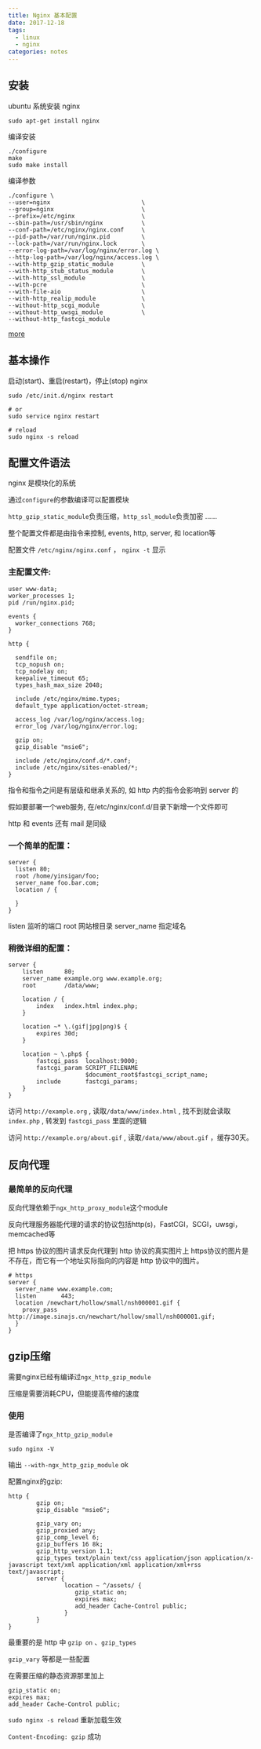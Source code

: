 ```yaml
---
title: Nginx 基本配置
date: 2017-12-18
tags:
  - linux
  - nginx
categories: notes
---
```



## 安装
ubuntu 系统安装 nginx
```shell
sudo apt-get install nginx
```

编译安装
```shell
./configure
make
sudo make install
```

编译参数
```shell
./configure \
--user=nginx                          \
--group=nginx                         \
--prefix=/etc/nginx                   \
--sbin-path=/usr/sbin/nginx           \
--conf-path=/etc/nginx/nginx.conf     \
--pid-path=/var/run/nginx.pid         \
--lock-path=/var/run/nginx.lock       \
--error-log-path=/var/log/nginx/error.log \
--http-log-path=/var/log/nginx/access.log \
--with-http_gzip_static_module        \
--with-http_stub_status_module        \
--with-http_ssl_module                \
--with-pcre                           \
--with-file-aio                       \
--with-http_realip_module             \
--without-http_scgi_module            \
--without-http_uwsgi_module           \
--without-http_fastcgi_module
```
[more](http://nginx.org/en/docs/configure.html)

## 基本操作
启动(start)、重启(restart)，停止(stop) nginx
```shell
sudo /etc/init.d/nginx restart

# or
sudo service nginx restart

# reload
sudo nginx -s reload
```

## 配置文件语法
nginx 是模块化的系统

通过`configure`的参数编译可以配置模块

`http_gzip_static_module`负责压缩，`http_ssl_module`负责加密 ......

整个配置文件都是由指令来控制, events, http, server, 和 location等

配置文件 `/etc/nginx/nginx.conf` ， `nginx -t` 显示

### 主配置文件:
```
user www-data;
worker_processes 1;
pid /run/nginx.pid;

events {
  worker_connections 768;
}

http {

  sendfile on;
  tcp_nopush on;
  tcp_nodelay on;
  keepalive_timeout 65;
  types_hash_max_size 2048;

  include /etc/nginx/mime.types;
  default_type application/octet-stream;

  access_log /var/log/nginx/access.log;
  error_log /var/log/nginx/error.log;

  gzip on;
  gzip_disable "msie6";

  include /etc/nginx/conf.d/*.conf;
  include /etc/nginx/sites-enabled/*;
}
```

指令和指令之间是有层级和继承关系的, 如 http 内的指令会影响到 server 的

假如要部署一个web服务, 在/etc/nginx/conf.d/目录下新增一个文件即可

http 和 events 还有 mail 是同级

### 一个简单的配置：
```
server {
  listen 80;
  root /home/yinsigan/foo;
  server_name foo.bar.com;
  location / {

  }
}
```
listen 监听的端口
root 网站根目录
server_name 指定域名

### 稍微详细的配置：
```
server {
    listen      80;
    server_name example.org www.example.org;
    root        /data/www;

    location / {
        index   index.html index.php;
    }

    location ~* \.(gif|jpg|png)$ {
        expires 30d;
    }

    location ~ \.php$ {
        fastcgi_pass  localhost:9000;
        fastcgi_param SCRIPT_FILENAME
                      $document_root$fastcgi_script_name;
        include       fastcgi_params;
    }
}
```
访问 `http://example.org` , 读取`/data/www/index.html` , 找不到就会读取`index.php` , 转发到 `fastcgi_pass` 里面的逻辑

访问 `http://example.org/about.gif` , 读取`/data/www/about.gif` ，缓存30天。


## 反向代理

### 最简单的反向代理
反向代理依赖于`ngx_http_proxy_module`这个module

反向代理服务器能代理的请求的协议包括http(s)，FastCGI，SCGI，uwsgi，memcached等

把 https 协议的图片请求反向代理到 http 协议的真实图片上
https协议的图片是不存在，而它有一个地址实际指向的内容是 http 协议中的图片。

```
# https
server {
  server_name www.example.com;
  listen       443;
  location /newchart/hollow/small/nsh000001.gif {
    proxy_pass http://image.sinajs.cn/newchart/hollow/small/nsh000001.gif;
  }
}
```

## gzip压缩 
需要nginx已经有编译过`ngx_http_gzip_module`

压缩是需要消耗CPU，但能提高传缩的速度

### 使用 

是否编译了`ngx_http_gzip_module`

    sudo nginx -V


输出 `--with-ngx_http_gzip_module` ok

配置nginx的gzip:

```
http {
        gzip on;
        gzip_disable "msie6";

        gzip_vary on;
        gzip_proxied any;
        gzip_comp_level 6;
        gzip_buffers 16 8k;
        gzip_http_version 1.1;
        gzip_types text/plain text/css application/json application/x-javascript text/xml application/xml application/xml+rss text/javascript;
        server {
                location ~ ^/assets/ {
                   gzip_static on;
                   expires max;
                   add_header Cache-Control public;
                }        
        }
}
```

最重要的是 http 中 `gzip on` 、`gzip_types`

`gzip_vary` 等都是一些配置

在需要压缩的静态资源那里加上 

    gzip_static on;
    expires max;
    add_header Cache-Control public;


`sudo nginx -s reload` 重新加载生效

`Content-Encoding: gzip` 成功
